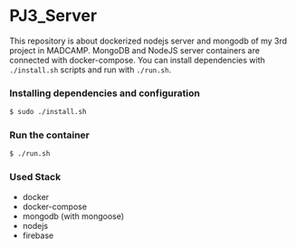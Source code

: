 # PJ3_Server
This repository is about dockerized nodejs server and mongodb of my 3rd project in MADCAMP. MongoDB and NodeJS server containers are connected with docker-compose. You can install dependencies with `./install.sh` scripts and run with `./run.sh`.

### Installing dependencies and configuration
```bash
$ sudo ./install.sh
```

### Run the container
```bash
$ ./run.sh
```

### Used Stack
- docker
- docker-compose
- mongodb (with mongoose)
- nodejs
- firebase
